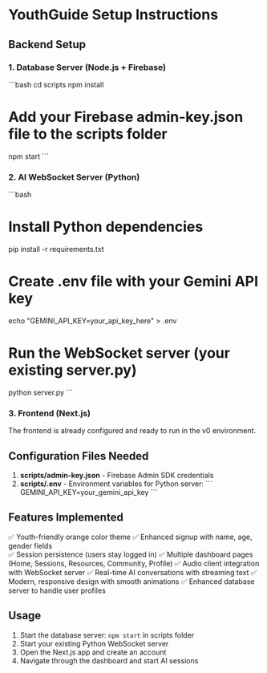 # YouthGuide Setup Instructions

## Backend Setup

### 1. Database Server (Node.js + Firebase)
\`\`\`bash
cd scripts
npm install
# Add your Firebase admin-key.json file to the scripts folder
npm start
\`\`\`

### 2. AI WebSocket Server (Python)
\`\`\`bash
# Install Python dependencies
pip install -r requirements.txt

# Create .env file with your Gemini API key
echo "GEMINI_API_KEY=your_api_key_here" > .env

# Run the WebSocket server (your existing server.py)
python server.py
\`\`\`

### 3. Frontend (Next.js)
The frontend is already configured and ready to run in the v0 environment.

## Configuration Files Needed

1. **scripts/admin-key.json** - Firebase Admin SDK credentials
2. **scripts/.env** - Environment variables for Python server:
   \`\`\`
   GEMINI_API_KEY=your_gemini_api_key
   \`\`\`

## Features Implemented

✅ Youth-friendly orange color theme
✅ Enhanced signup with name, age, gender fields  
✅ Session persistence (users stay logged in)
✅ Multiple dashboard pages (Home, Sessions, Resources, Community, Profile)
✅ Audio client integration with WebSocket server
✅ Real-time AI conversations with streaming text
✅ Modern, responsive design with smooth animations
✅ Enhanced database server to handle user profiles

## Usage

1. Start the database server: `npm start` in scripts folder
2. Start your existing Python WebSocket server
3. Open the Next.js app and create an account
4. Navigate through the dashboard and start AI sessions
